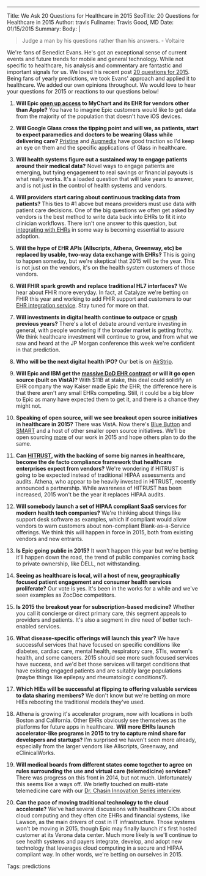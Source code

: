 ---
Title: We Ask 20 Questions for Healthcare in 2015
SeoTitle: 20 Questions for Healthcare in 2015
Author: travis
Fullname: Travis Good, MD
Date: 01/15/2015
Summary: 
Body: |
> Judge a man by his questions rather than his answers. - Voltaire

We're fans of Benedict Evans. He's got an exceptional sense of current events and future trends for mobile and general technology. While not specific to healthcare, his analysis and commentary are fantastic and important signals for us. We loved his recent post [20 questions for 2015](http://ben-evans.com/benedictevans/2015/1/1/20-questions-for-2015). Being fans of yearly predictions, we took Evans' approach and applied it to healthcare. We added our own opinions throughout. We would love to hear your questions for 2015 or reactions to our questions below!

1. **Will Epic [open up access](https://catalyze.io/blog/how-the-epic-healthkit-integration-actually-works/) to MyChart and its EHR for vendors other than Apple?** You have to imagine Epic customers would like to get data from the majority of the population that doesn't have iOS devices.

2. **Will Google Glass cross the tipping point and will we, as patients, start to expect paramedics and doctors to be wearing Glass while delivering care?** [Pristine](http://pristine.io/) and [Augmedix](http://www.augmedix.com/) have good traction so I'd keep an eye on them and the specific applications of Glass in healthcare.

3. **Will health systems figure out a sustained way to engage patients around their medical data?** Novel ways to engage patients are emerging, but tying engagement to real savings or financial payouts is what really works. It's a loaded question that will take years to answer, and is not just in the control of health systems and vendors.

4. **Will providers start caring about continuous tracking data from patients?** This ties to #1 above but means providers must use data with patient care decisions. One of the big questions we often get asked by vendors is the best method to write data back into EHRs to fit it into clinician workflows. There isn't one answer to this question, but [integrating with EHRs](https://catalyze.io/hl7) in some way is becoming essential to assure adoption.

5. **Will the hype of EHR APIs (Allscripts, Athena, Greenway, etc) be replaced by usable, two-way data exchange with EHRs?** This is going to happen someday, but we're skeptical that 2015 will be the year. This is not just on the vendors, it's on the health system customers of those vendors.

6. **Will FHIR spark growth and replace traditional HL7 interfaces?** We hear about FHIR more everyday. In fact, at Catalyze we're betting on FHIR this year and working to add FHIR support and customers to our [EHR integration service](https://catalyze.io/hl7). Stay tuned for more on that.

7. **Will investments in digital health continue to outpace or [crush](http://rockhealth.com/resources/digital-health-funding-database/) previous years?** There's a lot of debate around venture investing in general, with people wondering if the broader market is getting frothy. We think healthcare investment will continue to grow, and from what we saw and heard at the JP Morgan conference this week we're confident in that prediction.

8. **Who will be the next digital health IPO?** Our bet is on [AirStrip](http://www.airstriptech.com/).

9. **Will Epic and IBM get the [massive DoD EHR contract](http://www.govhealthit.com/news/dod-delivers-rfp-massive-ehr-and-it-modernization) or will it go open source (built on VistA)?** With $11B at stake, this deal could solidify an EHR company the way Kaiser made Epic *the* EHR; the difference here is that there aren't any small EHRs competing. Still, it could be a big blow to Epic as many have expected them to get it, and there is a chance they might not.

10. **Speaking of open source, will we see breakout open source initiatives in healthcare in 2015?** There was VistA. Now there's [Blue Button](http://bluebuttonplus.org/) and [SMART](http://smartplatforms.org/) and a host of other smaller open source initiatives. We'll be open sourcing [more](http://catalyzeio.github.io/policies/) of our work in 2015 and hope others plan to do the same.

11. **Can [HITRUST](http://hitrustalliance.net/), with the backing of some big names in healthcare, become the de facto compliance framework that healthcare enterprises expect from vendors?** We're wondering if HITRUST is going to be expected instead of traditional HIPAA assessments and audits. Athena, who appear to be heavily invested in HITRUST, recently announced a partnership. While awareness of HITRUST has been increased, 2015  won't be the year it replaces HIPAA audits.

12. **Will somebody launch a set of HIPAA compliant SaaS services for modern health tech companies?** We're thinking about things like support desk software as examples, which if compliant would allow vendors to warn customers about non-compliant Blank-as-a-Service offerings. We think this will happen in force in 2015, both from existing vendors and new entrants.

13. **Is Epic going public in 2015?** It won't happen this year but we're betting it'll happen down the road, the trend of public companies coming back to private ownership, like DELL, not withstanding.

14. **Seeing as healthcare is local, will a host of new, geographically focused patient engagement and consumer health services proliferate?** Our vote is yes. It's been in the works for a while and we've seen examples as ZocDoc competitors.

15. **Is 2015 the breakout year for subscription-based medicine?** Whether you call it concierge or direct primary care, this  segment appeals to providers and patients. It's also a segment in dire need of better tech-enabled services.

16. **What disease-specific offerings will launch this year?** We have successful services that have focused on specific conditions like diabetes, cardiac care, mental health, respiratory care, STIs, women's health, and some cancers. 2015 should see more such focused services have success, and we'd bet those services will target conditions that have existing engaged patients and are suitably large populations (maybe things like epilepsy and rheumatologic conditions?).

17. **Which HIEs will be successful at flipping to offering valuable services to data sharing members?** We don't know but we're betting on more HIEs rebooting the traditional models they've used.

18. Athena is growing it's accelerator program, now with locations in both Boston and California. Other EHRs obviously see themselves as the platforms for future apps in healthcare. **Will more EHRs launch accelerator-like programs in 2015 to try to capture mind share for developers and startups?** I'm surprised we haven't seen more already, especially from the larger vendors like Allscripts, Greenway, and eClinicalWorks.

19. **Will medical boards from different states come together to agree on rules surrounding the use and virtual care (telemedicine) services?** There was progress on this front in 2014, but not much. Unfortunately this seems like a ways off. We briefly touched on multi-state telemedicine care with our [Dr. Chasin Innovation Series interview](https://catalyze.io/innovation/marc-chasin-md).

20. **Can the pace of moving traditional technology to the cloud accelerate?** We've had several discussions with healthcare CIOs about cloud computing and they often cite EHRs and financial systems, like Lawson, as the main drivers of cost in IT infrastructure. Those systems won't be moving in 2015, though Epic may finally launch it's first hosted customer at its Verona data center. Much more likely is we'll continue to see health systems and payers integrate, develop, and adopt new technology that leverages cloud computing in a secure and HIPAA compliant way. In other words, we're betting on ourselves in 2015.

Tags: predictions